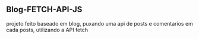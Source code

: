 ## Blog-FETCH-API-JS

projeto feito baseado em blog, puxando uma api de posts e comentarios em cada posts, utilizando a API fetch
